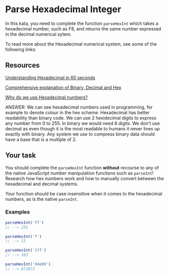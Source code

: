 # Parse Hexadecimal Integer

In this kata, you need to complete the function `parseHexInt` which takes a hexadecimal number, such as F8, and returns the same number expressed in the decimal numerical sytem.

To read more about the Hexadecimal numerical system, see some of the following links:

## Resources

[Understanding Hexadecimal in 60 seconds](https://www.youtube.com/watch?v=3nl5zmeBdbI)

[Comprehensive explanation of Binary, Decimal and Hex](https://www.youtube.com/watch?v=ZL-LhaaMTTE)

[Why do we use Hexadecimal numbers?](https://medium.com/@savas/why-do-we-use-hexadecimal-d6d80b56f026)

ANSWER: We can see hexadecimal numbers used in programming, for example to denote colour in the hex scheme. Hexadecimal has better readability than binary code. We can use 2 hexidecimal digits to express any number from 0 to 255. In binary we would need 8 digits. We don't use decimal as even though it is the most readable to humans it never lines up exactly with binary. Any system we use to compress binary data should have a base that is a multiple of 2. 

## Your task

You should complete the `parseHexInt` function **without** recourse to any of the native JavaScript number manipulation functions such as `parseInt`! Research how hex numbers work and how to manually convert between the hexadecimal and decimal systems.

Your function should be case insensitive when it comes to the hexadecimal numbers, as is the native `parseInt`.

### Examples

```javascript
parseHexInt('ff')
// --> 255
```

```javascript
parseHexInt('f')
// --> 15
```

```javascript
parseHexInt('17f')
// --> 383
```

```javascript
parseHexInt('d4e89')
// --> 872073
```
